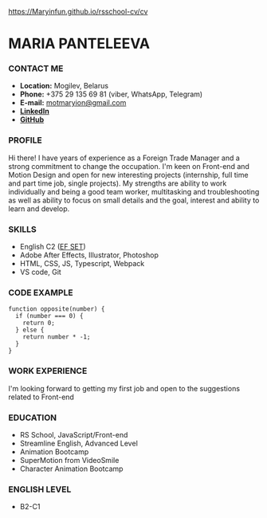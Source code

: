 https://Maryinfun.github.io/rsschool-cv/cv
# **MARIA PANTELEEVA**

### **CONTACT ME**
* **Location:** Mogilev, Belarus
* **Phone:** +375 29 135 69 81 (viber, WhatsApp, Telegram)
* **E-mail:** <motmaryion@gmail.com>
* [**LinkedIn**](https://www.linkedin.com/in/maria-panteleeva-49206781/)
* [**GitHub**](https://github.com/Maryinfun)


### **PROFILE**
Hi there! I have years of experience as a  Foreign Trade Manager and a strong commitment to change the occupation. I'm keen on Front-end and Motion Design and open for new interesting projects (internship, full time and part time job, single projects). My strengths are ability to work individually and being a good team worker, multitasking and troubleshooting as well as ability to focus on small details and the goal, interest and ability to learn and develop.

### **SKILLS**
* English C2 ([EF SET](https://efset.org/cert/eddCGx))
* Adobe After Effects, Illustrator, Photoshop
* HTML, CSS, JS, Typescript, Webpack
* VS code, Git 

### **CODE EXAMPLE**
```
function opposite(number) {
  if (number === 0) {
    return 0;
  } else {
    return number * -1;
  }
}
```

### **WORK EXPERIENCE**
I'm looking forward to getting my first job and open to the suggestions related to Front-end

### **EDUCATION**
* RS School, JavaScript/Front-end
* Streamline English, Advanced Level
* Animation Bootcamp
* SuperMotion from VideoSmile
* Character Animation Bootcamp

### **ENGLISH LEVEL**
* B2-C1